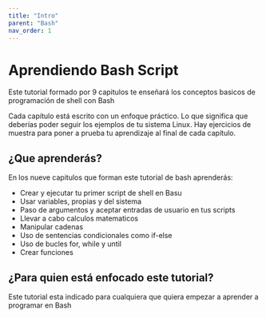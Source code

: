 ```yaml
---
title: "Intro"
parent: "Bash"
nav_order: 1
---
```



# Aprendiendo Bash Script

Este tutorial formado por 9 capitulos te enseñará los conceptos basicos de programación de shell con Bash

Cada capítulo está escrito con un enfoque práctico. Lo que significa que deberías poder seguir los ejemplos de tu sistema Linux. 
Hay ejercicios de muestra para poner a prueba tu aprendizaje al final de cada capítulo.

## ¿Que aprenderás?

En los nueve capitulos que forman este tutorial de bash aprenderás:
- Crear y ejecutar tu primer script de shell en Basu
- Usar variables, propias y del sistema
- Paso de argumentos y aceptar entradas de usuario en tus scripts
- Llevar a cabo calculos matematicos
- Manipular cadenas
- Uso de sentencias condicionales como if-else
- Uso de bucles for, while y until
- Crear funciones

## ¿Para quien está enfocado este tutorial?

Este tutorial esta indicado para cualquiera que quiera empezar a aprender a programar en Bash
 
